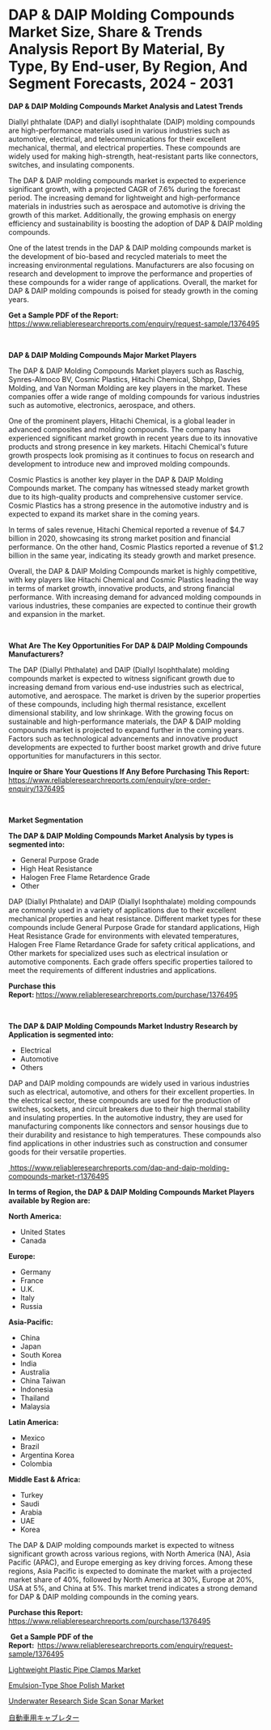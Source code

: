 <p><h1>DAP & DAIP Molding Compounds Market Size, Share & Trends Analysis Report By Material, By Type, By End-user, By Region, And Segment Forecasts, 2024 - 2031</h1></p><p><strong>DAP & DAIP Molding Compounds Market Analysis and Latest Trends</strong></p>
<p><p>Diallyl phthalate (DAP) and diallyl isophthalate (DAIP) molding compounds are high-performance materials used in various industries such as automotive, electrical, and telecommunications for their excellent mechanical, thermal, and electrical properties. These compounds are widely used for making high-strength, heat-resistant parts like connectors, switches, and insulating components.</p><p>The DAP & DAIP molding compounds market is expected to experience significant growth, with a projected CAGR of 7.6% during the forecast period. The increasing demand for lightweight and high-performance materials in industries such as aerospace and automotive is driving the growth of this market. Additionally, the growing emphasis on energy efficiency and sustainability is boosting the adoption of DAP & DAIP molding compounds.</p><p>One of the latest trends in the DAP & DAIP molding compounds market is the development of bio-based and recycled materials to meet the increasing environmental regulations. Manufacturers are also focusing on research and development to improve the performance and properties of these compounds for a wider range of applications. Overall, the market for DAP & DAIP molding compounds is poised for steady growth in the coming years.</p></p>
<p><strong>Get a Sample PDF of the Report:&nbsp;</strong> <a href="https://www.reliableresearchreports.com/enquiry/request-sample/1376495">https://www.reliableresearchreports.com/enquiry/request-sample/1376495</a></p>
<p>&nbsp;</p>
<p><strong>DAP & DAIP Molding Compounds Major Market Players</strong></p>
<p><p>The DAP & DAIP Molding Compounds Market players such as Raschig, Synres-Almoco BV, Cosmic Plastics, Hitachi Chemical, Sbhpp, Davies Molding, and Van Norman Molding are key players in the market. These companies offer a wide range of molding compounds for various industries such as automotive, electronics, aerospace, and others.</p><p>One of the prominent players, Hitachi Chemical, is a global leader in advanced composites and molding compounds. The company has experienced significant market growth in recent years due to its innovative products and strong presence in key markets. Hitachi Chemical's future growth prospects look promising as it continues to focus on research and development to introduce new and improved molding compounds.</p><p>Cosmic Plastics is another key player in the DAP & DAIP Molding Compounds market. The company has witnessed steady market growth due to its high-quality products and comprehensive customer service. Cosmic Plastics has a strong presence in the automotive industry and is expected to expand its market share in the coming years.</p><p>In terms of sales revenue, Hitachi Chemical reported a revenue of $4.7 billion in 2020, showcasing its strong market position and financial performance. On the other hand, Cosmic Plastics reported a revenue of $1.2 billion in the same year, indicating its steady growth and market presence.</p><p>Overall, the DAP & DAIP Molding Compounds market is highly competitive, with key players like Hitachi Chemical and Cosmic Plastics leading the way in terms of market growth, innovative products, and strong financial performance. With increasing demand for advanced molding compounds in various industries, these companies are expected to continue their growth and expansion in the market.</p></p>
<p>&nbsp;</p>
<p><strong>What Are The Key Opportunities For DAP & DAIP Molding Compounds Manufacturers?</strong></p>
<p><p>The DAP (Diallyl Phthalate) and DAIP (Diallyl Isophthalate) molding compounds market is expected to witness significant growth due to increasing demand from various end-use industries such as electrical, automotive, and aerospace. The market is driven by the superior properties of these compounds, including high thermal resistance, excellent dimensional stability, and low shrinkage. With the growing focus on sustainable and high-performance materials, the DAP & DAIP molding compounds market is projected to expand further in the coming years. Factors such as technological advancements and innovative product developments are expected to further boost market growth and drive future opportunities for manufacturers in this sector.</p></p>
<p><strong>Inquire or Share Your Questions If Any Before Purchasing This Report:</strong> <a href="https://www.reliableresearchreports.com/enquiry/pre-order-enquiry/1376495">https://www.reliableresearchreports.com/enquiry/pre-order-enquiry/1376495</a></p>
<p>&nbsp;</p>
<p><strong>Market Segmentation</strong></p>
<p><strong>The DAP & DAIP Molding Compounds Market Analysis by types is segmented into:</strong></p>
<p><ul><li>General Purpose Grade</li><li>High Heat Resistance</li><li>Halogen Free Flame Retardence Grade</li><li>Other</li></ul></p>
<p><p>DAP (Diallyl Phthalate) and DAIP (Diallyl Isophthalate) molding compounds are commonly used in a variety of applications due to their excellent mechanical properties and heat resistance. Different market types for these compounds include General Purpose Grade for standard applications, High Heat Resistance Grade for environments with elevated temperatures, Halogen Free Flame Retardance Grade for safety critical applications, and Other markets for specialized uses such as electrical insulation or automotive components. Each grade offers specific properties tailored to meet the requirements of different industries and applications.</p></p>
<p><strong>Purchase this Report:&nbsp;</strong><a href="https://www.reliableresearchreports.com/purchase/1376495">https://www.reliableresearchreports.com/purchase/1376495</a></p>
<p>&nbsp;</p>
<p><strong>The DAP & DAIP Molding Compounds Market Industry Research by Application is segmented into:</strong></p>
<p><ul><li>Electrical</li><li>Automotive</li><li>Others</li></ul></p>
<p><p>DAP and DAIP molding compounds are widely used in various industries such as electrical, automotive, and others for their excellent properties. In the electrical sector, these compounds are used for the production of switches, sockets, and circuit breakers due to their high thermal stability and insulating properties. In the automotive industry, they are used for manufacturing components like connectors and sensor housings due to their durability and resistance to high temperatures. These compounds also find applications in other industries such as construction and consumer goods for their versatile properties.</p></p>
<p><a href="https://www.reliableresearchreports.com/dap-and-daip-molding-compounds-market-r1376495">&nbsp;https://www.reliableresearchreports.com/dap-and-daip-molding-compounds-market-r1376495</a></p>
<p><strong>In terms of Region, the DAP & DAIP Molding Compounds Market Players available by Region are:</strong></p>
<p>
    <p> <strong> North America: </strong>
        <ul>
            <li>United States</li>
            <li>Canada</li>
        </ul>
        </p> 
    <p> <strong> Europe: </strong>
        <ul>
            <li>Germany</li>
            <li>France</li>
            <li>U.K.</li>
            <li>Italy</li>
            <li>Russia</li>
        </ul>
        </p> 
    <p> <strong> Asia-Pacific: </strong>
        <ul>
            <li>China</li>
            <li>Japan</li>
            <li>South Korea</li>
            <li>India</li>
            <li>Australia</li>
            <li>China Taiwan</li>
            <li>Indonesia</li>
            <li>Thailand</li>
            <li>Malaysia</li>
        </ul>
        </p> 
    <p> <strong> Latin America: </strong>
        <ul>
            <li>Mexico</li>
            <li>Brazil</li>
            <li>Argentina Korea</li>
            <li>Colombia</li>
        </ul>
        </p> 
    <p> <strong> Middle East & Africa: </strong>
        <ul>
            <li>Turkey</li>
            <li>Saudi</li>
            <li>Arabia</li>
            <li>UAE</li>
            <li>Korea</li>
        </ul>
    </p>
    </p>
<p><p>The DAP & DAIP molding compounds market is expected to witness significant growth across various regions, with North America (NA), Asia Pacific (APAC), and Europe emerging as key driving forces. Among these regions, Asia Pacific is expected to dominate the market with a projected market share of 40%, followed by North America at 30%, Europe at 20%, USA at 5%, and China at 5%. This market trend indicates a strong demand for DAP & DAIP molding compounds in the coming years.</p></p>
<p><strong>Purchase this Report: </strong><a href="https://www.reliableresearchreports.com/purchase/1376495">https://www.reliableresearchreports.com/purchase/1376495</a></p>
<p>&nbsp;<strong>Get a Sample PDF of the Report:&nbsp;&nbsp;</strong><a href="https://www.reliableresearchreports.com/enquiry/request-sample/1376495">https://www.reliableresearchreports.com/enquiry/request-sample/1376495</a></p>
<p><strong></strong></p>
<p><p><a href="https://github.com/perkinscortes152/Market-Research-Report-List-1/blob/main/lightweight-plastic-pipe-clamps-market.md">Lightweight Plastic Pipe Clamps Market</a></p><p><a href="https://medium.com/@chloeconn57/insights-into-the-emulsion-type-shoe-polish-market-market-players-market-size-geographical-754457568818">Emulsion-Type Shoe Polish Market</a></p><p><a href="https://medium.com/@caseywiza1946/an-in-depth-analysis-of-the-global-underwater-research-side-scan-sonar-market-scope-and-its-rapid-1be199046eae">Underwater Research Side Scan Sonar Market</a></p><p><a href="https://github.com/mohamedbakry57/Market-Research-Report-List-5/blob/main/2084640185806.md">自動車用キャブレター</a></p></p>